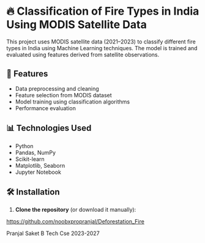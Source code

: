 # 🔥 Classification of Fire Types in India Using MODIS Satellite Data

This project uses MODIS satellite data (2021–2023) to classify different fire types in India using Machine Learning techniques. The model is trained and evaluated using features derived from satellite observations.

## 📌 Features
- Data preprocessing and cleaning
- Feature selection from MODIS dataset
- Model training using classification algorithms
- Performance evaluation

## 📊 Technologies Used
- Python
- Pandas, NumPy
- Scikit-learn
- Matplotlib, Seaborn
- Jupyter Notebook

## 🛠️ Installation

1. **Clone the repository** (or download it manually):
   
https://github.com/noobxpropranjal/Deforestation_Fire

Pranjal Saket 
B Tech 
Cse 2023-2027